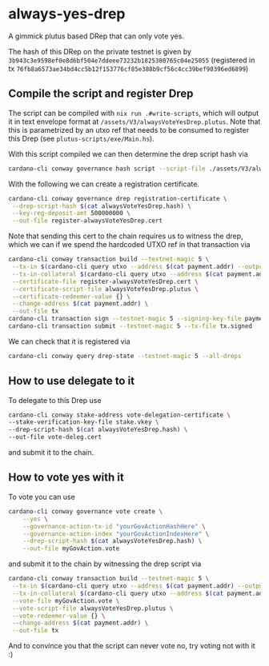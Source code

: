 # always-yes-drep
A gimmick plutus based DRep that can only vote yes.

The hash of this DRep on the private testnet is given by `3b943c3e9598ef0e8d6bf504e7ddeee73232b1825380765c04e25055` (registered in tx `76fb8a6573ae34bd4cc5b12f153776cf85e388b9cf56c4cc39bef90396ed6899`)
## Compile the script and register Drep
The script can be compiled with `nix run .#write-scripts`, which will output it in text envelope format at `/assets/V3/alwaysVoteYesDrep.plutus`. Note that this is parametrized by an utxo ref that needs to be consumed to register this Drep (see `plutus-scripts/exe/Main.hs`). 

With this script compiled we can then determine the drep script hash via
```bash
cardano-cli conway governance hash script --script-file ./assets/V3/alwaysVoteYesDrep.plutus > alwaysVoteYesDrep.hash
```
With the following we can create a registration certificate.
```bash
cardano-cli conway governance drep registration-certificate \
 --drep-script-hash $(cat alwaysVoteYesDrep.hash) \
 --key-reg-deposit-amt 500000000 \
 --out-file register-alwaysVoteYesDrep.cert
```
Note that sending this cert to the chain requires us to witness the drep, which we can if we spend the hardcoded UTXO ref in that transaction via
```bash
cardano-cli conway transaction build --testnet-magic 5 \
 --tx-in $(cardano-cli query utxo --address $(cat payment.addr) --output-json --testnet-magic 5 | jq -r 'keys[0]') \
 --tx-in-collateral $(cardano-cli query utxo --address $(cat payment.addr) --output-json --testnet-magic 5 | jq -r 'keys[0]') \
 --certificate-file register-alwaysVoteYesDrep.cert \
 --certificate-script-file alwaysVoteYesDrep.plutus \
 --certificate-redeemer-value {} \
 --change-address $(cat payment.addr) \
 --out-file tx
cardano-cli transaction sign --testnet-magic 5 --signing-key-file payment.skey --tx-body-file tx --out-file tx.signed
cardano-cli transaction submit --testnet-magic 5 --tx-file tx.signed
```
We can check that it is registered via
```bash
cardano-cli conway query drep-state --testnet-magic 5 --all-dreps
```
## How to use delegate to it
To delegate to this Drep use
```bash
cardano-cli conway stake-address vote-delegation-certificate \
--stake-verification-key-file stake.vkey \
--drep-script-hash $(cat alwaysVoteYesDrep.hash) \
--out-file vote-deleg.cert
```
and submit it to the chain.
## How to vote yes with it
To vote you can use
```bash
cardano-cli conway governance vote create \
    --yes \
    --governance-action-tx-id "yourGovActionHashHere" \
    --governance-action-index "yourGovActionIndexHere" \
    --drep-script-hash $(cat alwaysVoteYesDrep.hash) \
    --out-file myGovAction.vote
```
and submit it to the chain by witnessing the drep script via
```bash
cardano-cli conway transaction build --testnet-magic 5 \
 --tx-in $(cardano-cli query utxo --address $(cat payment.addr) --output-json --testnet-magic 5 | jq -r 'keys[0]') \
 --tx-in-collateral $(cardano-cli query utxo --address $(cat payment.addr) --output-json --testnet-magic 5 | jq -r 'keys[0]') \
 --vote-file myGovAction.vote \
 --vote-script-file alwaysVoteYesDrep.plutus \
 --vote-redeemer-value {} \
 --change-address $(cat payment.addr) \
 --out-file tx
```
And to convince you that the script can never vote no, try voting not with it :)